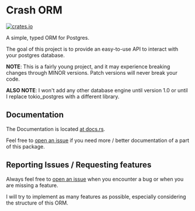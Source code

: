 # Crash ORM

[![crates.io](https://img.shields.io/crates/v/crash_orm.svg)](https://crates.io/crates/crash_orm)

A simple, typed ORM for Postgres.

The goal of this project is to provide an easy-to-use API to interact with your postgres database.

**NOTE**: This is a fairly young project, and it may experience breaking changes through MINOR versions. Patch versions will never break your code.

**ALSO NOTE**: I won't add any other database engine until version 1.0 or until I replace tokio_postgres with a different library.

## Documentation
The Documentation is located [at docs.rs](https://docs.rs/crash_orm/latest/crash_orm/).

Feel free to [open an issue](https://github.com/Cr4shd3v/crash_orm/issues/new/choose) if you need more / better documentation of a part of this package.

## Reporting Issues / Requesting features

Always feel free to [open an issue](https://github.com/Cr4shd3v/crash_orm/issues/new/choose) when you encounter a bug or when you are missing a feature.

I will try to implement as many features as possible, especially considering the structure of this ORM.
